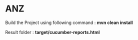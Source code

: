 # ANZ
Build the Project using following command :
 **mvn clean install**

Result folder : **target/cucumber-reports.html**
